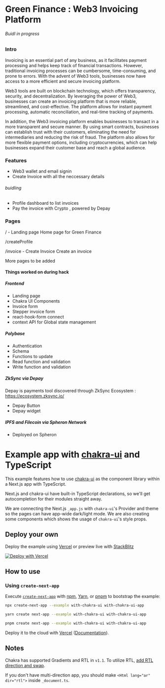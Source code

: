 # Green Finance : Web3 Invoicing Platform

###### Buidl in progress

### Intro

Invoicing is an essential part of any business, as it facilitates payment processing and helps keep track of financial transactions. However, traditional invoicing processes can be cumbersome, time-consuming, and prone to errors. With the advent of Web3 tools, businesses now have access to a more efficient and secure invoicing platform.

Web3 tools are built on blockchain technology, which offers transparency, security, and decentralization. By leveraging the power of Web3, businesses can create an invoicing platform that is more reliable, streamlined, and cost-effective. The platform allows for instant payment processing, automatic reconciliation, and real-time tracking of payments.

In addition, the Web3 invoicing platform enables businesses to transact in a more transparent and secure manner. By using smart contracts, businesses can establish trust with their customers, eliminating the need for intermediaries and reducing the risk of fraud. The platform also allows for more flexible payment options, including cryptocurrencies, which can help businesses expand their customer base and reach a global audience.

### Features

- Web3 wallet and email signin
- Create Invoice with all the neccessary details

###### buidling
- Profile dashboard to list invoices
- Pay the invoice with Crypto , powered by Depay

### Pages

/ - Landing page
Home page for Green Finance

/createProfile

/invoice - Create Invoice
Create an invoice

More pages to be added

#### Things worked on during hack

##### Frontend
- Landing page
- Chakra UI Components
- Invoice form
- Stepper invoice form
- react-hook-form connect
- context API for Global state management

##### Polybase
- Authentication
- Schema
- Functions to update
- Read function and validation
- Write function and validation

##### ZkSync via Depay
Depay is payments tool discovered through ZkSync Ecosystem : https://ecosystem.zksync.io/
- Depay Button
- Depay widget

##### IPFS and Filecoin via Spheron Network
- Deployed on Spheron



# Example app with [chakra-ui](https://github.com/chakra-ui/chakra-ui) and TypeScript

This example features how to use [chakra-ui](https://github.com/chakra-ui/chakra-ui) as the component library within a Next.js app with TypeScript.

Next.js and chakra-ui have built-in TypeScript declarations, so we'll get autocompletion for their modules straight away.

We are connecting the Next.js `_app.js` with `chakra-ui`'s Provider and theme so the pages can have app-wide dark/light mode. We are also creating some components which shows the usage of `chakra-ui`'s style props.

## Deploy your own

Deploy the example using [Vercel](https://vercel.com?utm_source=github&utm_medium=readme&utm_campaign=next-example) or preview live with [StackBlitz](https://stackblitz.com/github/vercel/next.js/tree/canary/examples/with-chakra-ui)

[![Deploy with Vercel](https://vercel.com/button)](https://vercel.com/new/git/external?repository-url=https://github.com/vercel/next.js/tree/canary/examples/with-chakra-ui&project-name=with-chakra-ui&repository-name=with-chakra-ui)

## How to use

### Using `create-next-app`

Execute [`create-next-app`](https://github.com/vercel/next.js/tree/canary/packages/create-next-app) with [npm](https://docs.npmjs.com/cli/init), [Yarn](https://yarnpkg.com/lang/en/docs/cli/create/), or [pnpm](https://pnpm.io) to bootstrap the example:

```bash
npx create-next-app --example with-chakra-ui with-chakra-ui-app
```

```bash
yarn create next-app --example with-chakra-ui with-chakra-ui-app
```

```bash
pnpm create next-app --example with-chakra-ui with-chakra-ui-app
```

Deploy it to the cloud with [Vercel](https://vercel.com/new?utm_source=github&utm_medium=readme&utm_campaign=next-example) ([Documentation](https://nextjs.org/docs/deployment)).

## Notes

Chakra has supported Gradients and RTL in `v1.1`. To utilize RTL, [add RTL direction and swap](https://chakra-ui.com/docs/features/rtl-support).

If you don't have multi-direction app, you should make `<Html lang="ar" dir="rtl">` inside `_document.ts`.
